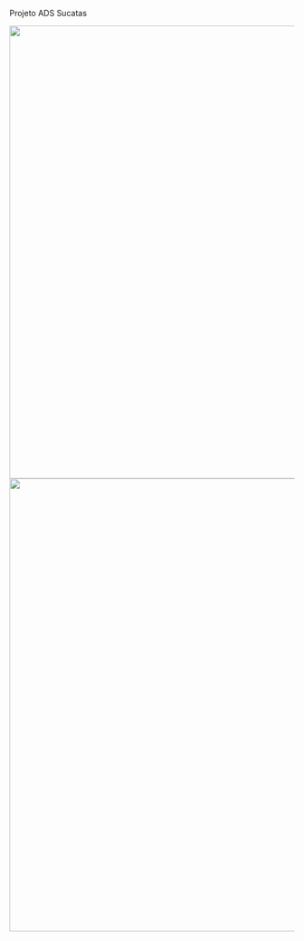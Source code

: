 Projeto ADS Sucatas
<div align="center">
  <a href="https://github.com/Machinez77">
  <img height="800em" src="https://i.imgur.com/kOrTF5C.gif"/>
  <img height="800em" src="https://i.imgur.com/tOoExda.png"/>
</div>
